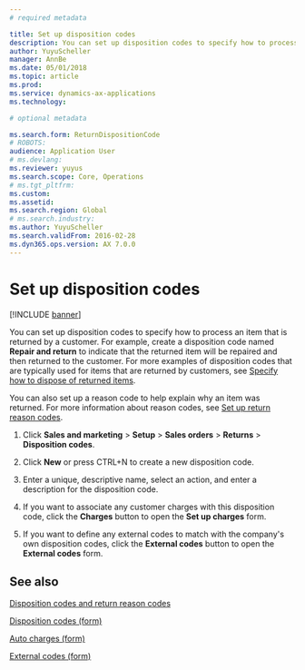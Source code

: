 ```yaml
---
# required metadata

title: Set up disposition codes   
description: You can set up disposition codes to specify how to process an item that is returned by a customer.
author: YuyuScheller
manager: AnnBe
ms.date: 05/01/2018
ms.topic: article
ms.prod: 
ms.service: dynamics-ax-applications
ms.technology: 

# optional metadata

ms.search.form: ReturnDispositionCode
# ROBOTS: 
audience: Application User
# ms.devlang: 
ms.reviewer: yuyus
ms.search.scope: Core, Operations
# ms.tgt_pltfrm: 
ms.custom: 
ms.assetid: 
ms.search.region: Global
# ms.search.industry: 
ms.author: YuyuScheller
ms.search.validFrom: 2016-02-28
ms.dyn365.ops.version: AX 7.0.0
---
```



# Set up disposition codes 

[!INCLUDE [banner](../includes/banner.md)]


You can set up disposition codes to specify how to process an item that is returned by a customer. For example, create a disposition code named **Repair and return** to indicate that the returned item will be repaired and then returned to the customer. For more examples of disposition codes that are typically used for items that are returned by customers, see [Specify how to dispose of returned items](specify-how-to-dispose-of-returned-items.md).

You can also set up a reason code to help explain why an item was returned. For more information about reason codes, see [Set up return reason codes](set-up-return-reason-codes.md).

1.  Click **Sales and marketing** \> **Setup** \> **Sales orders** \> **Returns** \> **Disposition codes**.

2.  Click **New** or press CTRL+N to create a new disposition code.

3.  Enter a unique, descriptive name, select an action, and enter a description for the disposition code.

4.  If you want to associate any customer charges with this disposition code, click the **Charges** button to open the **Set up charges** form.

5.  If you want to define any external codes to match with the company's own disposition codes, click the **External codes** button to open the **External codes** form.

## See also

[Disposition codes and return reason codes](disposition-codes-and-return-reason-codes.md)

[Disposition codes (form)](https://technet.microsoft.com/en-us/library/hh597113\(v=ax.60\))

[Auto charges (form)](https://technet.microsoft.com/en-us/library/aa582856\(v=ax.60\))

[External codes (form)](https://technet.microsoft.com/en-us/library/aa583814\(v=ax.60\))

  


